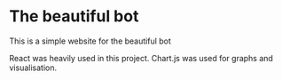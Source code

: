 # The beautiful bot
This is a simple website for the beautiful bot

React was heavily used in this project. Chart.js was used for graphs and visualisation.